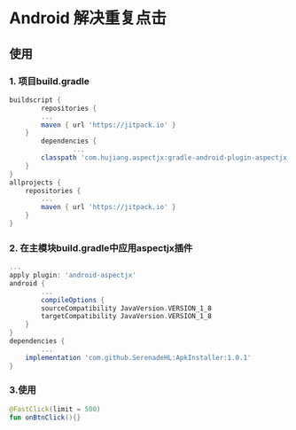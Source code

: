 # Android 解决重复点击
## 使用
### 1. 项目build.gradle
```gradle
buildscript	{
		repositories {
        ...
        maven { url 'https://jitpack.io' }
    }
 		dependencies {
 				...
        classpath 'com.hujiang.aspectjx:gradle-android-plugin-aspectjx:2.0.10'
    }
}
allprojects {
    repositories {
        ...
        maven { url 'https://jitpack.io' }
    }
}
```
### 2. 在主模块build.gradle中应用aspectjx插件
```gradle
...
apply plugin: 'android-aspectjx'
android {
		...
		compileOptions {
        sourceCompatibility JavaVersion.VERSION_1_8
        targetCompatibility JavaVersion.VERSION_1_8
    }
}
dependencies {
		...
    implementation 'com.github.SerenadeHL:ApkInstaller:1.0.1'
}
```
### 3.使用

```kotlin
@FastClick(limit = 500)
fun onBtnClick(){}
```

